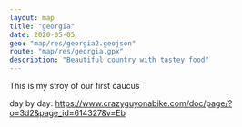 ```yaml
---
layout: map
title: "georgia"
date: 2020-05-05
geo: "map/res/georgia2.geojson"
route: "map/res/georgia.gpx"
description: "Beautiful country with tastey food"
---
```

This is my stroy of our first caucus

day by day: https://www.crazyguyonabike.com/doc/page/?o=3d2&page_id=614327&v=Eb
